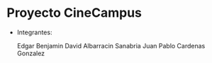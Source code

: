 # Proyecto CineCampus

* Integrantes:

    Edgar Benjamin David Albarracin Sanabria
    Juan Pablo Cardenas Gonzalez


